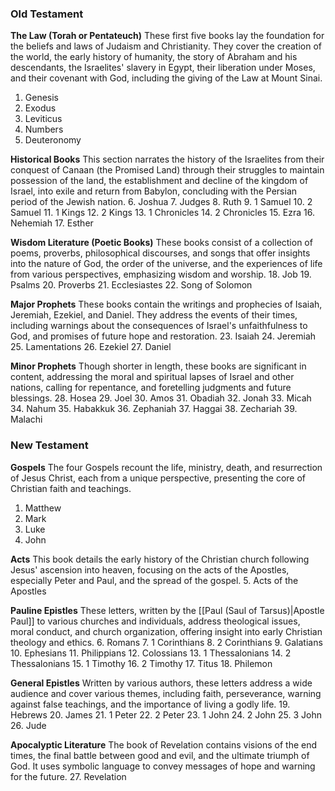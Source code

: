 ### Old Testament

**The Law (Torah or Pentateuch)**
These first five books lay the foundation for the beliefs and laws of Judaism and Christianity. They cover the creation of the world, the early history of humanity, the story of Abraham and his descendants, the Israelites' slavery in Egypt, their liberation under Moses, and their covenant with God, including the giving of the Law at Mount Sinai.
1. Genesis
2. Exodus
3. Leviticus
4. Numbers
5. Deuteronomy

**Historical Books** 
This section narrates the history of the Israelites from their conquest of Canaan (the Promised Land) through their struggles to maintain possession of the land, the establishment and decline of the kingdom of Israel, into exile and return from Babylon, concluding with the Persian period of the Jewish nation.
6. Joshua
7. Judges
8. Ruth
9. 1 Samuel
10. 2 Samuel
11. 1 Kings
12. 2 Kings
13. 1 Chronicles
14. 2 Chronicles
15. Ezra
16. Nehemiah
17. Esther

**Wisdom Literature (Poetic Books)** 
These books consist of a collection of poems, proverbs, philosophical discourses, and songs that offer insights into the nature of God, the order of the universe, and the experiences of life from various perspectives, emphasizing wisdom and worship.
18. Job
19. Psalms
20. Proverbs
21. Ecclesiastes
22. Song of Solomon

**Major Prophets**
These books contain the writings and prophecies of Isaiah, Jeremiah, Ezekiel, and Daniel. They address the events of their times, including warnings about the consequences of Israel's unfaithfulness to God, and promises of future hope and restoration.
23. Isaiah
24. Jeremiah
25. Lamentations
26. Ezekiel
27. Daniel

**Minor Prophets** 
Though shorter in length, these books are significant in content, addressing the moral and spiritual lapses of Israel and other nations, calling for repentance, and foretelling judgments and future blessings.
28. Hosea
29. Joel
30. Amos
31. Obadiah
32. Jonah
33. Micah
34. Nahum
35. Habakkuk
36. Zephaniah
37. Haggai
38. Zechariah
39. Malachi

### New Testament

**Gospels**
The four Gospels recount the life, ministry, death, and resurrection of Jesus Christ, each from a unique perspective, presenting the core of Christian faith and teachings.
1. Matthew
2. Mark
3. Luke
4. John

**Acts** 
This book details the early history of the Christian church following Jesus' ascension into heaven, focusing on the acts of the Apostles, especially Peter and Paul, and the spread of the gospel.
5. Acts of the Apostles

**Pauline Epistles** 
These letters, written by the [[Paul (Saul of Tarsus)|Apostle Paul]] to various churches and individuals, address theological issues, moral conduct, and church organization, offering insight into early Christian theology and ethics.
6. Romans
7. 1 Corinthians
8. 2 Corinthians
9. Galatians
10. Ephesians
11. Philippians
12. Colossians
13. 1 Thessalonians
14. 2 Thessalonians
15. 1 Timothy
16. 2 Timothy
17. Titus
18. Philemon

**General Epistles**
Written by various authors, these letters address a wide audience and cover various themes, including faith, perseverance, warning against false teachings, and the importance of living a godly life.
19. Hebrews
20. James
21. 1 Peter
22. 2 Peter
23. 1 John
24. 2 John
25. 3 John
26. Jude

**Apocalyptic Literature** 
The book of Revelation contains visions of the end times, the final battle between good and evil, and the ultimate triumph of God. It uses symbolic language to convey messages of hope and warning for the future.
27. Revelation